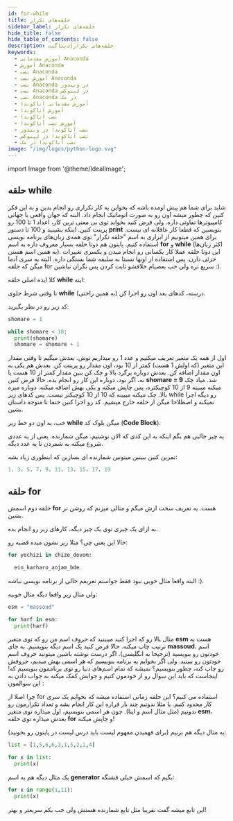 ```yaml
---
id: for-while
title: حلقه‌های تکرار
sidebar_label: حلقه‌های تکرار
hide_title: false
hide_table_of_contents: false
description: حلقه‌های تکرار|دیتاگیت
keywords:
  - آموزش مقدماتی Anaconda
  - آموزش Anaconda
  - نصب Anaconda
  - آموزش نصب Anaconda
  - نصب Anaconda در ویندوز
  - نصب Anaconda در لینوکس
  - نصب Anaconda در مک
  - آموزش مقدماتی آناکوندا
  - آموزش آناکوندا
  - نصب آناکوندا
  - آموزش نصب آناکوندا
  - نصب آناکوندا در ویندوز
  - نصب آناکوندا در لینوکس
  - نصب آناکوندا در مک
image: "/img/logos/python-logo.svg"
---
```


import Image from '@theme/IdealImage';

## **حلقه while**

شاید برای شما هم پیش اومده باشه که بخواین یه کار تکراری رو انجام بدین و به این فکر کنین که چطور میشه اون رو به صورت اتوماتیک انجام داد. البته که جهان واقعی با جهانی کامپیوترها تفاوتی داره. ولی فرض کنید بخواید توی بی معنی ترین کار، اعداد 1 تا 100 رو پرینت کنین. اینکه بشینید و 100 تا دستور **print** بنویسین که قطعا کار عاقلانه ای نیست. برای همین میتونیم از ابزاری به اسم "حلقه تکرار" توی همه‌ی زبان‌های برنامه نویسی استفاده کنیم. پایتون هم دوتا حلقه بسیار معروف داره به اسم **for** و **while** (اکثر زبان‌ها به همین اسم هستن). این دوتا حلقه عملا کار یکسانی رو انجام میدن و یکسری تغییرات جزئی دارن. پس استفاده از اونها نسبتا به سلیقه شما بستگی داره. البته یه سری آدما میگن که حلقه for سریع تره ولی خب بعضیام خلافشو ثابت کردن پس نگران نباشین :).

کلا ایده اصلی حلقه **while** اینه:

تا وقتی شرط جلوی **while** درسته، کدهای بعد اون رو اجرا کن (به همین راحتی).

کد زیر رو در نظر بگیرید:

```python
shomare = 1

while shomare < 10:
  print(shomare)
  shomare = shomare + 1
```

اول از همه یک متغیر تعریف میکنیم و عدد 1 رو میذاریم توش. بعدش میگیم تا وقتی مقدار این متغیر (که اولش 1 هست) کمتر از 10 بود، اون مقدار رو پرینت کن. بعدش هم یکی به اون مقدار اضافه کن. بعدش دوباره برگرد بالا و چک کن ببین مقدار کمتر از 10 هست یا نه، اگر بود، دوباره این کار رو انجام بده. حالا فرض کنین **shomare = 9**  شد. میاد چک میکنه میبینه 9 از 10 کوچیکتره، پس چاپش میکنه و یکی بهش اضافه میکنه. دوباره میره بالا. چک میکنه میبینه که 10 از 10 کوچیکتر نیست. پس کدهای زیر while رو دیگه اجرا نمیکنه و اصطلاحا میگن از حلقه خارج میشیم. کد رو اجرا کنین حتما تا متوجه داستان بشین.

خب، به اون دو خط زیر **while** میگن بلوک کد (**Code Block**).

یه چیز جالبی هم بگم اینکه به این کدی که الان نوشتیم، میگن شمارنده. یعنی از یه عددی شروع میکنه به شمردن تا یه عدد دیگه.

 تمرین کنین ببینین میتونین شمارنده ای بسازین که اینطوری زیاد بشه:

```python
1، 3، 5، 7، 9، 11، 13، 15، 17، 19
```

## **حلقه for**

حلقه دوم اسمش **for** هست. یه تعریف سخت ازش میگم و مثالی میزنم که روشن تر بشین.

به ازای یک چیزی توی یک چیز دیگه، کارهای زیر رو انجام بده.

حالا این یعنی چی؟ مثلا زیر نشون میده قضیه رو:

```python
for yechizi in chize_dovom:

  ein_karharo_anjam_bde
```

البته واقعا مثال خوبی نبود فقط خواستم تعریفم خالی از برنامه نویسی نباشه :).

ولی مثال زیر واقعا دیگه مثال خوبیه:

```python
esm = "massoud"

for harf in esm:
  print(harf)
```

مثال بالا رو که اجرا کنید میبینید که حروف اسم من رو که توی متغیر **esm** هست به ترتیب چاپ میکنه. حالا فرض کنید یک اسم دیگه بنویسیم. به جای **massoud**، اسم خودتون رو بنویسید (ترجیحا به انگلیسی). اگر درست نوشته باشین میتونید حروف اسم خودتون رو ببینید. ولی اگر بخوایم یه برنامه بنویسیم که هر اسمی بهش میدیم، حروفش رو چاپ کنه، چطور بنویسیم؟ نمیشه که تمام اسم‌های دنیا رو توی برناممون بنویسیم که! اینجاست که باید این سوال رو از خودمون کنیم و جوابش کمک میکنه به جواب دادن به این سوالمون :

چرا اصلا از for استفاده می کنیم؟ این حلقه زمانی استفاده میشه که بخوایم یک سری کار محدود کنیم. یا مثلا ندونیم چند بار قراره این کار انجام بشه و تعداد تکرارمون رو ندونیم (مثل مثال اسم و اینا). چون هر اسمی بنویسیم، اول میذاره توی متغیر **esm**، بعدش میذاره توی حلقه **for** و چاپش میکنه!

یه مثال دیگه هم بزنیم (برای فهمیدن مفهوم لیست باید درس لیست در پایتون رو بخونید):

```python
list = [1,5,6,6,2,1,5,2,1,4]

for x in list:
  print(x)
```

یک مثال دیگه هم به اسم **generator** بگیم که اسمش خیلی قشنگه:

```python
for x in range(1,11):
  print(x)
```

این تابع میشه گفت تقریبا مثل تابع شمارنده هستش ولی خب یکم سریعتر و بهتر!
